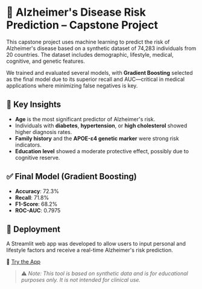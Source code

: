 
# 🧠 Alzheimer's Disease Risk Prediction – Capstone Project

This capstone project uses machine learning to predict the risk of Alzheimer's disease based on a synthetic dataset of 74,283 individuals from 20 countries. The dataset includes demographic, lifestyle, medical, cognitive, and genetic features.

We trained and evaluated several models, with **Gradient Boosting** selected as the final model due to its superior recall and AUC—critical in medical applications where minimizing false negatives is key.

## 📌 Key Insights
- **Age** is the most significant predictor of Alzheimer's risk.
- Individuals with **diabetes**, **hypertension**, or **high cholesterol** showed higher diagnosis rates.
- **Family history** and the **APOE-ε4 genetic marker** were strong risk indicators.
- **Education level** showed a moderate protective effect, possibly due to cognitive reserve.

## ✅ Final Model (Gradient Boosting)
- **Accuracy**: 72.3%  
- **Recall**: 71.8%  
- **F1-Score**: 68.2%  
- **ROC-AUC**: 0.7975

## 🚀 Deployment
A Streamlit web app was developed to allow users to input personal and lifestyle factors and receive a real-time Alzheimer's risk prediction.

🔗 [Try the App](https://alzheimerdiagnosis.streamlit.app/)

> ⚠️ *Note: This tool is based on synthetic data and is for educational purposes only. It is not intended for clinical use.*
